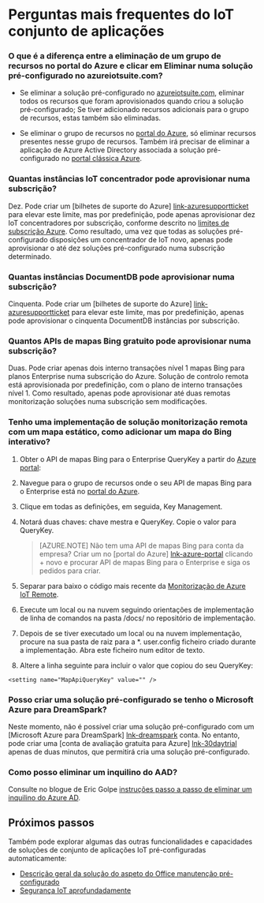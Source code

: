 <properties
  pageTitle="Perguntas mais frequentes do conjunto de aplicações do Azure IoT | Microsoft Azure"
  description="Perguntas mais frequentes do IoT conjunto de aplicações"
  services=""
  suite="iot-suite"
  documentationCenter=""
  authors="aguilaaj"
  manager="timlt"
  editor=""/>

<tags
  ms.service="iot-suite"
  ms.devlang="na"
  ms.topic="article"
  ms.tgt_pltfrm="na"
  ms.workload="na"
  ms.date="09/26/2016"
  ms.author="araguila"/>
   
# <a name="frequently-asked-questions-for-iot-suite"></a>Perguntas mais frequentes do IoT conjunto de aplicações

### <a name="whats-the-difference-between-deleting-a-resource-group-in-the-azure-portal-and-clicking-delete-on-a-preconfigured-solution-in-azureiotsuitecom"></a>O que é a diferença entre a eliminação de um grupo de recursos no portal do Azure e clicar em Eliminar numa solução pré-configurado no azureiotsuite.com?

- Se eliminar a solução pré-configurado no [azureiotsuite.com][lnk-azureiotsuite], eliminar todos os recursos que foram aprovisionados quando criou a solução pré-configurado; Se tiver adicionado recursos adicionais para o grupo de recursos, estas também são eliminadas. 

- Se eliminar o grupo de recursos no [portal do Azure][lnk-azure-portal], só eliminar recursos presentes nesse grupo de recursos. Também irá precisar de eliminar a aplicação de Azure Active Directory associada a solução pré-configurado no [portal clássica Azure][lnk-classic-portal].

### <a name="how-many-iot-hub-instances-can-i-provision-in-a-subscription"></a>Quantas instâncias IoT concentrador pode aprovisionar numa subscrição? 

Dez. Pode criar um [bilhetes de suporte do Azure] [ link-azuresupportticket] para elevar este limite, mas por predefinição, pode apenas aprovisionar dez IoT concentradores por subscrição, conforme descrito no [limites de subscrição Azure][link-azuresublimits]. Como resultado, uma vez que todas as soluções pré-configurado disposições um concentrador de IoT novo, apenas pode aprovisionar o até dez soluções pré-configurado numa subscrição determinado. 

### <a name="how-many-documentdb-instances-can-i-provision-in-a-subscription"></a>Quantas instâncias DocumentDB pode aprovisionar numa subscrição?

Cinquenta. Pode criar um [bilhetes de suporte do Azure] [ link-azuresupportticket] para elevar este limite, mas por predefinição, apenas pode aprovisionar o cinquenta DocumentDB instâncias por subscrição. 

### <a name="how-many-free-bing-maps-apis-can-i-provision-in-a-subscription"></a>Quantos APIs de mapas Bing gratuito pode aprovisionar numa subscrição?

Duas. Pode criar apenas dois interno transações nível 1 mapas Bing para planos Enterprise numa subscrição do Azure. Solução de controlo remota está aprovisionada por predefinição, com o plano de interno transações nível 1. Como resultado, apenas pode aprovisionar até duas remotas monitorização soluções numa subscrição sem modificações.

### <a name="i-have-a-remote-monitoring-solution-deployment-with-a-static-map-how-do-i-add-an-interactive-bing-map"></a>Tenho uma implementação de solução monitorização remota com um mapa estático, como adicionar um mapa do Bing interativo? 
1. Obter o API de mapas Bing para o Enterprise QueryKey a partir do [Azure portal][lnk-azure-portal]: 
 1. Navegue para o grupo de recursos onde o seu API de mapas Bing para o Enterprise está no [portal do Azure][lnk-azure-portal].
 2. Clique em todas as definições, em seguida, Key Management. 
 3. Notará duas chaves: chave mestra e QueryKey. Copie o valor para QueryKey.

     > [AZURE.NOTE] Não tem uma API de mapas Bing para conta da empresa? Criar um no [portal do Azure] [ lnk-azure-portal] clicando + novo e procurar API de mapas Bing para o Enterprise e siga os pedidos para criar.

2. Separar para baixo o código mais recente da [Monitorização de Azure IoT Remote][lnk-remote-monitoring-github].

3. Execute um local ou na nuvem seguindo orientações de implementação de linha de comandos na pasta /docs/ no repositório de implementação. 

4. Depois de se tiver executado um local ou na nuvem implementação, procure na sua pasta de raiz para a *. user.config ficheiro criado durante a implementação. Abra este ficheiro num editor de texto. 

5. Altere a linha seguinte para incluir o valor que copiou do seu QueryKey: 
   
  `<setting name="MapApiQueryKey" value="" />`

### <a name="can-i-create-a-preconfigured-solution-if-i-have-microsoft-azure-for-dreamspark"></a>Posso criar uma solução pré-configurado se tenho o Microsoft Azure para DreamSpark?
Neste momento, não é possível criar uma solução pré-configurado com um [Microsoft Azure para DreamSpark] [ lnk-dreamspark] conta. No entanto, pode criar uma [conta de avaliação gratuita para Azure] [ lnk-30daytrial] apenas de duas minutos, que permitirá cria uma solução pré-configurado.

### <a name="how-do-i-delete-an-aad-tenant"></a>Como posso eliminar um inquilino do AAD?

Consulte no blogue de Eric Golpe [instruções passo a passo de eliminar um inquilino do Azure AD][lnk-delete-aad-tennant].

## <a name="next-steps"></a>Próximos passos

Também pode explorar algumas das outras funcionalidades e capacidades de soluções de conjunto de aplicações IoT pré-configuradas automaticamente:

- [Descrição geral da solução do aspeto do Office manutenção pré-configurado][lnk-predictive-overview]
- [Segurança IoT aprofundadamente][lnk-security-groundup]

[lnk-predictive-overview]: iot-suite-predictive-overview.md
[lnk-security-groundup]: securing-iot-ground-up.md

[link-azuresupportticket]: https://portal.azure.com/#blade/Microsoft_Azure_Support/HelpAndSupportBlade 
[link-azuresublimits]: https://azure.microsoft.com/documentation/articles/azure-subscription-service-limits/#iot-hub-limits
[lnk-azure-portal]: https://portal.azure.com
[lnk-azureiotsuite]: https://www.azureiotsuite.com/
[lnk-classic-portal]: https://manage.windowsazure.com
[lnk-remote-monitoring-github]: https://github.com/Azure/azure-iot-remote-monitoring 
[lnk-dreamspark]: https://www.dreamspark.com/Product/Product.aspx?productid=99 
[lnk-30daytrial]: https://azure.microsoft.com/free/
[lnk-delete-aad-tennant]: http://blogs.msdn.com/b/ericgolpe/archive/2015/04/30/walkthrough-of-deleting-an-azure-ad-tenant.aspx
